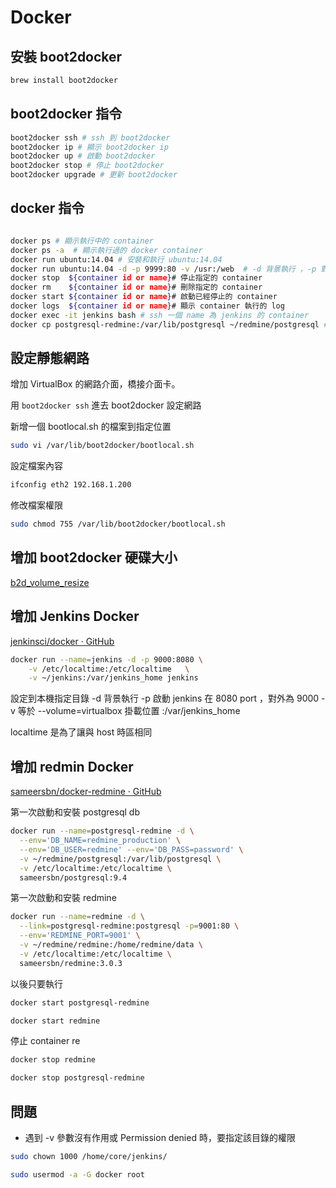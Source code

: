 # Docker 

## 安裝 boot2docker

```sh
brew install boot2docker
```

## boot2docker 指令

```sh
boot2docker ssh # ssh 到 boot2docker
boot2docker ip # 顯示 boot2docker ip
boot2docker up # 啟動 boot2docker
boot2docker stop # 停止 boot2docker
boot2docker upgrade # 更新 boot2docker
```

## docker 指令

```sh

docker ps # 顯示執行中的 container 
docker ps -a  # 顯示執行過的 docker container 
docker run ubuntu:14.04 # 安裝和執行 ubuntu:14.04
docker run ubuntu:14.04 -d -p 9999:80 -v /usr:/web  # -d 背景執行 ，-p 對外的 Port:內部的 Port 、-v 參數要同步的資料夾、。
docker stop  ${container id or name}# 停止指定的 container
docker rm    ${container id or name}# 刪除指定的 container
docker start ${container id or name}# 啟動已經停止的 container
docker logs  ${container id or name}# 顯示 container 執行的 log 
docker exec -it jenkins bash # ssh 一個 name 為 jenkins 的 container
docker cp postgresql-redmine:/var/lib/postgresql ~/redmine/postgresql # 複製 postgresql-redmine contaniner 的內容到 本機目錄 ~/redmine/postgresql 下
```

## 設定靜態網路

增加 VirtualBox 的網路介面，橋接介面卡。

用 `boot2docker ssh` 進去 boot2docker 設定網路

新增一個 bootlocal.sh 的檔案到指定位置

```sh
sudo vi /var/lib/boot2docker/bootlocal.sh
```
設定檔案內容

```sh
ifconfig eth2 192.168.1.200
```
修改檔案權限

```sh
sudo chmod 755 /var/lib/boot2docker/bootlocal.sh
```

## 增加 boot2docker 硬碟大小

[b2d_volume_resize](https://docs.docker.com/articles/b2d_volume_resize/)


## 增加 Jenkins Docker 

[jenkinsci/docker · GitHub](https://github.com/jenkinsci/docker)


``` sh
docker run --name=jenkins -d -p 9000:8080 \
	-v /etc/localtime:/etc/localtime   \
	-v ~/jenkins:/var/jenkins_home jenkins
```

設定到本機指定目錄
-d 背景執行
-p 啟動 jenkins 在 8080 port ，對外為 9000 
-v 等於  --volume=virtualbox 掛載位置 :/var/jenkins_home

localtime 是為了讓與 host 時區相同


## 增加 redmin Docker

[sameersbn/docker-redmine · GitHub](https://github.com/sameersbn/docker-redmine)

第一次啟動和安裝 postgresql db

```sh
docker run --name=postgresql-redmine -d \
  --env='DB_NAME=redmine_production' \
  --env='DB_USER=redmine' --env='DB_PASS=password' \
  -v ~/redmine/postgresql:/var/lib/postgresql \
  -v /etc/localtime:/etc/localtime \
  sameersbn/postgresql:9.4
```

第一次啟動和安裝 redmine

```sh
docker run --name=redmine -d \
  --link=postgresql-redmine:postgresql -p=9001:80 \
  --env='REDMINE_PORT=9001' \
  -v ~/redmine/redmine:/home/redmine/data \
  -v /etc/localtime:/etc/localtime \
  sameersbn/redmine:3.0.3
```

以後只要執行

```sh
docker start postgresql-redmine

docker start redmine

```
停止 container
re
```sh
docker stop redmine

docker stop postgresql-redmine
```  
  
## 問題

- 遇到 -v 參數沒有作用或 Permission denied 時，要指定該目錄的權限

```sh  
sudo chown 1000 /home/core/jenkins/

sudo usermod -a -G docker root
```
